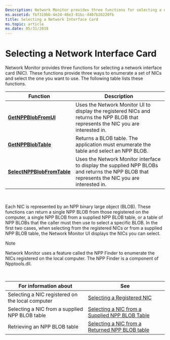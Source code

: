 ```yaml
---
Description: Network Monitor provides three functions for selecting a network interface card (NIC). These functions provide three ways to enumerate a set of NICs and select the one you want to use. The following table lists these functions.
ms.assetid: fbf319bb-4e24-46e3-81bc-d407b26220fb
title: Selecting a Network Interface Card
ms.topic: article
ms.date: 05/31/2018
---
```


# Selecting a Network Interface Card

Network Monitor provides three functions for selecting a network interface card (NIC). These functions provide three ways to enumerate a set of NICs and select the one you want to use. The following table lists these functions.



| Function                                                 | Description                                                                                                                                  |
|----------------------------------------------------------|----------------------------------------------------------------------------------------------------------------------------------------------|
| [**GetNPPBlobFromUI**](getnppblobfromui.md)             | Uses the Network Monitor UI to display the registered NICs and returns the NPP BLOB that represents the NIC you are interested in.           |
| [**GetNPPBlobTable**](getnppblobtable.md)               | Returns a BLOB table. The application must enumerate the table and select an NPP BLOB.                                                       |
| [**SelectNPPBlobFromTable**](selectnppblobfromtable.md) | Uses the Network Monitor interface to display the supplied NPP BLOBs and returns the NPP BLOB that represents the NIC you are interested in. |



 

Each NIC is represented by an NPP binary large object (BLOB). These functions can return a single NPP BLOB from those registered on the computer, a single NPP BLOB from a supplied NPP BLOB table, or a table of NPP BLOBs that the caller must then use to select a specific BLOB. In the first two cases, when selecting from the registered NICs or from a supplied NPP BLOB table, the Network Monitor UI displays the NICs you can select.

> [!Note]  
> Network Monitor uses a feature called the NPP Finder to enumerate the NICs registered on the local computer. The NPP Finder is a component of Npptools.dll.

 



| For information about                            | See                                                                                                  |
|--------------------------------------------------|------------------------------------------------------------------------------------------------------|
| Selecting a NIC registered on the local computer | [Selecting a Registered NIC](selecting-a-registered-nic.md)                                         |
| Selecting a NIC from a supplied NPP BLOB table   | [Selecting a NIC from a Supplied NPP BLOB Table](selecting-a-nic-from-a-supplied-npp-blob-table.md) |
| Retrieving an NPP BLOB table                     | [Selecting a NIC from a Returned NPP BLOB table](selecting-a-nic-from-a-returned-npp-blob-table.md) |



 

 

 



